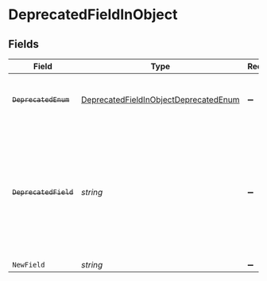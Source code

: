# DeprecatedFieldInObject


## Fields

| Field                                                                                                                                         | Type                                                                                                                                          | Required                                                                                                                                      | Description                                                                                                                                   |
| --------------------------------------------------------------------------------------------------------------------------------------------- | --------------------------------------------------------------------------------------------------------------------------------------------- | --------------------------------------------------------------------------------------------------------------------------------------------- | --------------------------------------------------------------------------------------------------------------------------------------------- |
| ~~`DeprecatedEnum`~~                                                                                                                          | [DeprecatedFieldInObjectDeprecatedEnum](../../models/shared/DeprecatedFieldInObjectDeprecatedEnum.md)                                         | :heavy_minus_sign:                                                                                                                            | : warning: ** DEPRECATED **: This enum is deprecated.                                                                                         |
| ~~`DeprecatedField`~~                                                                                                                         | *string*                                                                                                                                      | :heavy_minus_sign:                                                                                                                            | : warning: ** DEPRECATED **: This will be removed in a future release, please migrate away from it as soon as possible. Use NewField instead. |
| `NewField`                                                                                                                                    | *string*                                                                                                                                      | :heavy_minus_sign:                                                                                                                            | N/A                                                                                                                                           |